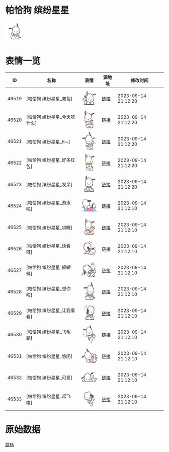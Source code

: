 # 帕恰狗 缤纷星星

<img src="./cover.png" height="60" alt="cover" />

# 表情一览

|ID|名称|表情|源地址|修改时间|
|----|----|----|----|----|
|46519|[帕恰狗 缤纷星星_匍匐]|<img src="./pic/046519_%5B帕恰狗 缤纷星星_匍匐%5D.png" height="60" alt="匍匐"/>|[链接](https://i0.hdslb.com/bfs/garb/60e7571781edbf68253c85030c916a93bef0bfac.png)|2023-09-14 21:12:20|
|46520|[帕恰狗 缤纷星星_今天吃什么]|<img src="./pic/046520_%5B帕恰狗 缤纷星星_今天吃什么%5D.png" height="60" alt="今天吃什么"/>|[链接](https://i0.hdslb.com/bfs/garb/b9873efad1dbba51bbe56e1779c88b19e198380f.png)|2023-09-14 21:12:20|
|46521|[帕恰狗 缤纷星星_hi~]|<img src="./pic/046521_%5B帕恰狗 缤纷星星_hi~%5D.png" height="60" alt="hi~"/>|[链接](https://i0.hdslb.com/bfs/garb/d9ba1bbbce03f06ecd5684986005d61fe3dea68e.png)|2023-09-14 21:12:20|
|46522|[帕恰狗 缤纷星星_好多红包]|<img src="./pic/046522_%5B帕恰狗 缤纷星星_好多红包%5D.png" height="60" alt="好多红包"/>|[链接](https://i0.hdslb.com/bfs/garb/196eb9daaf0626b6e5c298e0534ec8de3969cf41.png)|2023-09-14 21:12:20|
|46523|[帕恰狗 缤纷星星_发呆]|<img src="./pic/046523_%5B帕恰狗 缤纷星星_发呆%5D.png" height="60" alt="发呆"/>|[链接](https://i0.hdslb.com/bfs/garb/9ed1e6266017d32ea331dcc5bc8df810717334b1.png)|2023-09-14 21:12:20|
|46524|[帕恰狗 缤纷星星_游泳啦]|<img src="./pic/046524_%5B帕恰狗 缤纷星星_游泳啦%5D.png" height="60" alt="游泳啦"/>|[链接](https://i0.hdslb.com/bfs/garb/9493c04438684ad981d9747aa32f201be920009e.png)|2023-09-14 21:12:10|
|46525|[帕恰狗 缤纷星星_哄睡]|<img src="./pic/046525_%5B帕恰狗 缤纷星星_哄睡%5D.png" height="60" alt="哄睡"/>|[链接](https://i0.hdslb.com/bfs/garb/0c02f466f0e04727801fb79160fb7f7844563ef2.png)|2023-09-14 21:12:10|
|46526|[帕恰狗 缤纷星星_快看呀]|<img src="./pic/046526_%5B帕恰狗 缤纷星星_快看呀%5D.png" height="60" alt="快看呀"/>|[链接](https://i0.hdslb.com/bfs/garb/c6eccba5214c9f01d108f05b5d5565fe192034b5.png)|2023-09-14 21:12:10|
|46527|[帕恰狗 缤纷星星_抓蝴蝶]|<img src="./pic/046527_%5B帕恰狗 缤纷星星_抓蝴蝶%5D.png" height="60" alt="抓蝴蝶"/>|[链接](https://i0.hdslb.com/bfs/garb/c1f213eb0ca8a7803c18c9e62cedfaa980039485.png)|2023-09-14 21:12:10|
|46528|[帕恰狗 缤纷星星_想你啦]|<img src="./pic/046528_%5B帕恰狗 缤纷星星_想你啦%5D.png" height="60" alt="想你啦"/>|[链接](https://i0.hdslb.com/bfs/garb/8af6d510fc29037cf52ecf995e1fbdd7b85a7a60.png)|2023-09-14 21:12:10|
|46529|[帕恰狗 缤纷星星_让我看看]|<img src="./pic/046529_%5B帕恰狗 缤纷星星_让我看看%5D.png" height="60" alt="让我看看"/>|[链接](https://i0.hdslb.com/bfs/garb/b27d81a88a17104050e2cf3787299e3639f640a5.png)|2023-09-14 21:12:10|
|46530|[帕恰狗 缤纷星星_飞毛腿]|<img src="./pic/046530_%5B帕恰狗 缤纷星星_飞毛腿%5D.png" height="60" alt="飞毛腿"/>|[链接](https://i0.hdslb.com/bfs/garb/fd488e490470bbcae8da9b84c37c03cae0c4efd3.png)|2023-09-14 21:12:10|
|46531|[帕恰狗 缤纷星星_悠闲]|<img src="./pic/046531_%5B帕恰狗 缤纷星星_悠闲%5D.png" height="60" alt="悠闲"/>|[链接](https://i0.hdslb.com/bfs/garb/2eb3eab68cd3bc43276b966ddb90eaae80c667a9.png)|2023-09-14 21:12:10|
|46532|[帕恰狗 缤纷星星_可爱]|<img src="./pic/046532_%5B帕恰狗 缤纷星星_可爱%5D.png" height="60" alt="可爱"/>|[链接](https://i0.hdslb.com/bfs/garb/0a1432f55a60271cad7256b2b15f9476b833c818.png)|2023-09-14 21:12:10|
|46533|[帕恰狗 缤纷星星_起飞咯]|<img src="./pic/046533_%5B帕恰狗 缤纷星星_起飞咯%5D.png" height="60" alt="起飞咯"/>|[链接](https://i0.hdslb.com/bfs/garb/4f262878cc18bd2ccf96fc4731709c9b56c3e572.png)|2023-09-14 21:12:10|

# 原始数据

[跳转](./raw.json)

